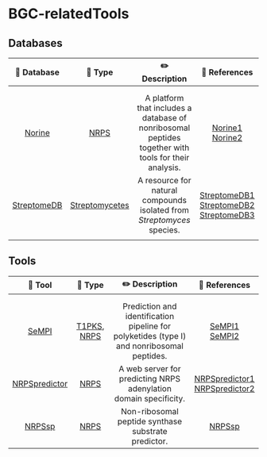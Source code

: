 # BGC-relatedTools

## Databases

|                          💎 Database                          |                            🧬 Type                            |                        ✏️ Description                         |                         📌 References                         |
| :----------------------------------------------------------: | :----------------------------------------------------------: | :----------------------------------------------------------: | :----------------------------------------------------------: |
|                                                              |                                                              |                                                              |                                                              |
|                                                              |                                                              |                                                              |                                                              |
|      [Norine](https://bioinfo.lifl.fr/norine/index.jsp)      | [NRPS](https://docs.antismash.secondarymetabolites.org/glossary/#nrps) | A platform that includes a database of nonribosomal peptides together with tools for their analysis. | [Norine1](references/README.md#norine1)<br />[Norine2](references/README.md#norine2) |
| [StreptomeDB](http://www.pharmbioinf.uni-freiburg.de/streptomedb) | [Streptomycetes](https://en.wikipedia.org/wiki/Streptomyces) | A resource for natural compounds isolated from *Streptomyces* species. | [StreptomeDB1](references/README.md#streptomedb1)<br />[StreptomeDB2](references/README.md#streptomedb2)<br />[StreptomeDB3](references/README.md#streptomedb3) |
|                                                              |                                                              |                                                              |                                                              |





## Tools

|                          🧮 Tool                           |                            🧬 Type                            |                        ✏️ Description                         |                         📌 References                         |
| :-------------------------------------------------------: | :----------------------------------------------------------: | :----------------------------------------------------------: | :----------------------------------------------------------: |
|                                                           |                                                              |                                                              |                                                              |
|                                                           |                                                              |                                                              |                                                              |
|      [SeMPI](http://sempi.pharmazie.uni-freiburg.de)      | [T1PKS](https://docs.antismash.secondarymetabolites.org/glossary/#t1pks), [NRPS](https://docs.antismash.secondarymetabolites.org/glossary/#nrps) | Prediction and identification pipeline for polyketides (type I) and nonribosomal peptides. | [SeMPI1](references/README.md#sempi1)<br />[SeMPI2](references/README.md#sempi2) |
| [NRPSpredictor](http://nrps.informatik.uni-tuebingen.de/) | [NRPS](https://docs.antismash.secondarymetabolites.org/glossary/#nrps) | A web server for predicting NRPS adenylation domain specificity. | [NRPSpredictor1](references/README.md#nrpspredictor1)<br />[NRPSpredictor2](references/README.md#nrpspredictor2) |
|              [NRPSsp](http://www.nrpssp.com)              | [NRPS](https://docs.antismash.secondarymetabolites.org/glossary/#nrps) |     Non-ribosomal peptide synthase substrate predictor.      |            [NRPSsp](references/README.md#nrpssp)             |




























